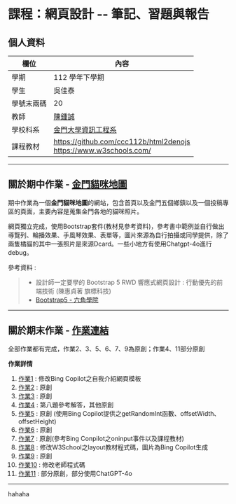 # 課程：網頁設計 -- 筆記、習題與報告

## 個人資料
欄位 | 內容
-----|--------
學期 | 112 學年下學期
學生 |  吳佳泰
學號末兩碼 | 20
教師 | [陳鍾誠](https://www.nqu.edu.tw/educsie/index.php?act=blog&code=list&ids=4)
學校科系 | [金門大學資訊工程系](https://www.nqu.edu.tw/educsie/index.php)
課程教材 | https://github.com/ccc112b/html2denojs <br/> https://www.w3schools.com/

---

## 關於期中作業 - [金門貓咪地圖](https://taitaiwu.github.io/wp/Midterm%20Homework/%E6%9C%9F%E4%B8%AD%E4%BD%9C%E6%A5%AD.html)

期中作業為一個**金門貓咪地圖**的網站，包含首頁以及金門五個鄉鎮以及一個投稿專區的頁面，主要內容是蒐集金門各地的貓咪照片。  

網頁獨立完成，使用Bootstrap套件(教材見參考資料)，參考書中範例並自行做出導覽列、輪播效果、手風琴效果、表單等，圖片來源為自行拍攝或同學提供，除了兩隻橘貓的其中一張照片是來源Dcard。一些小地方有使用Chatgpt-4o進行debug。

參考資料 :  
> *  設計師一定要學的 Bootstrap 5 RWD 響應式網頁設計 : 行動優先的前端技術 (陳惠貞著 旗標科技)  
> * [Bootstrap5 - 六角學院](https://bootstrap5.hexschool.com/docs/5.1/getting-started/introduction/)

---

## 關於期末作業 - [作業連結](https://taitaiwu.github.io/wp)

全部作業都有完成，作業2、3、5、6、7、9為原創；作業4、11部分原創  

**作業詳情**
1. [作業1](https://github.com/taitaiwu/wp/tree/master/homework1) : 修改Bing Copilot之自我介紹網頁模板
2. [作業2](https://github.com/taitaiwu/wp/tree/master/homework2) : 原創
3. [作業3](https://github.com/taitaiwu/wp/tree/master/Homework3)  : 原創
4. [作業4](https://github.com/taitaiwu/wp/tree/master/Homework4)  : 第八題參考解答，其他原創
5. [作業5](https://github.com/taitaiwu/wp/tree/master/Homework5)  : 原創 (使用Bing Copilot提供之getRandomInt函數、offsetWidth、offsetHeight)
6. [作業6](https://github.com/taitaiwu/wp/tree/master/Homework6)  : 原創
7. [作業7](https://github.com/taitaiwu/wp/tree/master/Homework7)  : 原創(參考Bing Conpilot之oninput事件以及課程教材)
8. [作業8](https://github.com/taitaiwu/wp/tree/master/Homework8)  : 修改W3School之layout教材程式碼，圖片為Bing Copilot生成
9. [作業9](https://github.com/taitaiwu/wp/tree/master/Homework9)  : 原創
10. [作業10](https://github.com/taitaiwu/wp/tree/master/Homework10)  : 修改老師程式碼
11. [作業11](https://github.com/taitaiwu/wp/tree/master/Homework11) : 部分原創，部分使用ChatGPT-4o
---
hahaha